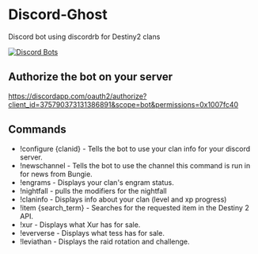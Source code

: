 # Discord-Ghost
Discord bot using discordrb for Destiny2 clans

[![Discord Bots](https://discordbots.org/api/widget/status/375790373131386891.png)](https://discordbots.org/bot/375790373131386891)

## Authorize the bot on your server
https://discordapp.com/oauth2/authorize?client_id=375790373131386891&scope=bot&permissions=0x1007fc40

## Commands
 * !configure {clanid} - Tells the bot to use your clan info for your discord server.
 * !newschannel - Tells the bot to use the channel this command is run in for news from Bungie.
 * !engrams - Displays your clan's engram status.
 * !nightfall - pulls the modifiers for the nightfall
 * !claninfo - Displays info about your clan (level and xp progress)
 * !item {search_term} - Searches for the requested item in the Destiny 2 API.
 * !xur - Displays what Xur has for sale.
 * !eververse - Displays what tess has for sale.
 * !leviathan - Displays the raid rotation and challenge.
